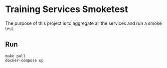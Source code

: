# Training Services Smoketest

The purpose of this project is to aggregate all the services and run a
smoke test.

## Run

    make pull
    docker-compose up

